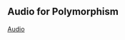 ## Audio for Polymorphism
[Audio](https://drive.google.com/file/d/1YQq65nJhekGohejGSk2keHgpd-8xayra/view?usp=sharing)
